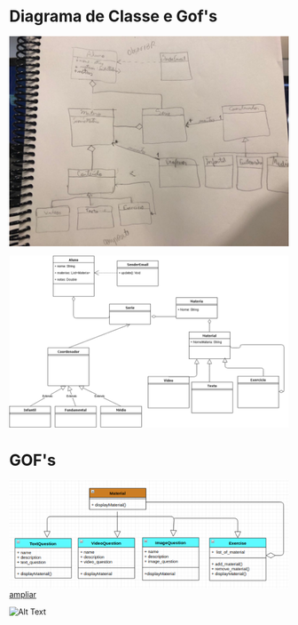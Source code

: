 # Diagrama de Classe e Gof's

![Autor: Equipe](../.gitbook/assets/first_diagram.jpg)

![](../.gitbook/assets/diagramadeclasse.png)

# GOF's

![Diagrama de Classes Composite](imagens/composite.png)  
[ampliar](imagens/composite.png)  

![Alt Text](https://github.com/{school4home}/{S4h-docs}/raw/{master}/imagens/composite.png)

